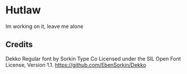 # Hutlaw
Im working on it, leave me alone

## Credits 
Dekko Regular font by Sorkin Type Co
Licensed under the SIL Open Font License, Version 1.1. https://github.com/EbenSorkin/Dekko
